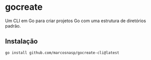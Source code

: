 # gocreate

Um CLI em Go para criar projetos Go com uma estrutura de diretórios padrão.

## Instalação

```bash
go install github.com/marcosnasp/gocreate-cli@latest
```